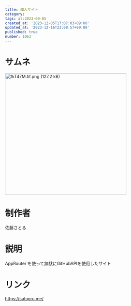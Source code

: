 ```yaml
---
title: 個人サイト
category:
tags: at:2023-09-05
created_at: '2023-12-05T17:07:03+09:00'
updated_at: '2023-12-16T23:08:57+09:00'
published: true
number: 1063
---
```


# サムネ
<img width="401" alt="fkT47M.tif.png (127.2 kB)" src="/img/1063/de96bbbc-9e01-48b7-afaf-6ee14197d780.webp">

# 制作者
佐藤さとる

# 説明
AppRouter を使って無駄にGitHubAPIを使用したサイト

# リンク
https://satooru.me/

